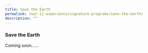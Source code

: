 ```yaml
---
title: Save the Earth
permalink: /our-ij-experience/signature-programs/save-the-earth/
description: ""
---
```

### Save the Earth

Coming soon......